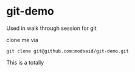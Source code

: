 git-demo
========

Used in walk through session for git


clone me via

```
git clone git@github.com:modsaid/git-demo.git
```






This is a totally 